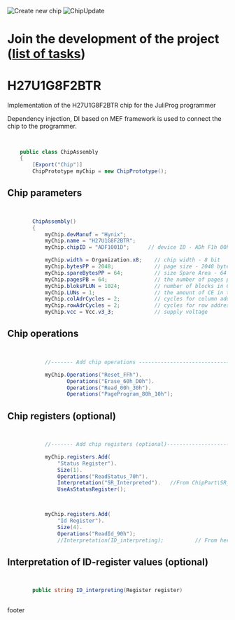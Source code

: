 ![Create new chip](https://github.com/JuliProg/H27U1G8F2BTR/workflows/Create%20new%20chip/badge.svg?event=repository_dispatch)
![ChipUpdate](https://github.com/JuliProg/H27U1G8F2BTR/workflows/ChipUpdate/badge.svg)
# Join the development of the project ([list of tasks](https://github.com/users/JuliProg/projects/1))


# H27U1G8F2BTR
Implementation of the H27U1G8F2BTR chip for the JuliProg programmer

Dependency injection, DI based on MEF framework is used to connect the chip to the programmer.

<section class = "listing">

#
```c#

    public class ChipAssembly
    {
        [Export("Chip")]
        ChipPrototype myChip = new ChipPrototype();
```
# Chip parameters
```c#


        ChipAssembly()
        {
            myChip.devManuf = "Hynix";
            myChip.name = "H27U1G8F2BTR";
            myChip.chipID = "ADF1001D";      // device ID - ADh F1h 00h 1Dh (Hynix_NAND_128Mo_H27U1G8F2BT.pdf page 19)

            myChip.width = Organization.x8;    // chip width - 8 bit
            myChip.bytesPP = 2048;             // page size - 2048 byte (2Kb)
            myChip.spareBytesPP = 64;          // size Spare Area - 64 byte
            myChip.pagesPB = 64;               // the number of pages per block - 64 
            myChip.bloksPLUN = 1024;           // number of blocks in CE - 1024
            myChip.LUNs = 1;                   // the amount of CE in the chip
            myChip.colAdrCycles = 2;           // cycles for column addressing
            myChip.rowAdrCycles = 2;           // cycles for row addressing 
            myChip.vcc = Vcc.v3_3;             // supply voltage

```
# Chip operations
```c#


            //------- Add chip operations ----------------------------------------------------

            myChip.Operations("Reset_FFh").
                   Operations("Erase_60h_D0h").
                   Operations("Read_00h_30h").
                   Operations("PageProgram_80h_10h");

```
# Chip registers (optional)
```c#


            //------- Add chip registers (optional)----------------------------------------------------

            myChip.registers.Add(
                "Status Register").
                Size(1).
                Operations("ReadStatus_70h").
                Interpretation("SR_Interpreted").   //From ChipPart\SR_Interpreted.dll
                UseAsStatusRegister();



            myChip.registers.Add(
                "Id Register").
                Size(4).
                Operations("ReadId_90h");              
                //Interpretation(ID_interpreting);          // From here

```
# Interpretation of ID-register values ​​(optional)
```c#


        public string ID_interpreting(Register register)   
        
```
</section>





footer
